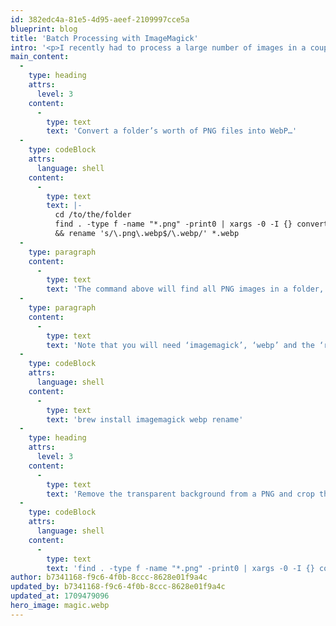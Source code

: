 ```yaml
---
id: 382edc4a-81e5-4d95-aeef-2109997cce5a
blueprint: blog
title: 'Batch Processing with ImageMagick'
intro: '<p>I recently had to process a large number of images in a couple of ways so I thought I’d log them down here.</p>'
main_content:
  -
    type: heading
    attrs:
      level: 3
    content:
      -
        type: text
        text: 'Convert a folder’s worth of PNG files into WebP…'
  -
    type: codeBlock
    attrs:
      language: shell
    content:
      -
        type: text
        text: |-
          cd /to/the/folder
          find . -type f -name "*.png" -print0 | xargs -0 -I {} convert {} -quality 95 {}.webp \
          && rename 's/\.png\.webp$/\.webp/' *.webp
  -
    type: paragraph
    content:
      -
        type: text
        text: 'The command above will find all PNG images in a folder, convert them into WebP at a quality level of 95 and output them with the same name that they originally had but with the webp extension instead. This is handy so that you can see the PNG version and WebP version side by side.'
  -
    type: paragraph
    content:
      -
        type: text
        text: 'Note that you will need ‘imagemagick’, ‘webp’ and the ‘rename’ packages installed for this. I installed them using'
  -
    type: codeBlock
    attrs:
      language: shell
    content:
      -
        type: text
        text: 'brew install imagemagick webp rename'
  -
    type: heading
    attrs:
      level: 3
    content:
      -
        type: text
        text: 'Remove the transparent background from a PNG and crop the remaining image…'
  -
    type: codeBlock
    attrs:
      language: shell
    content:
      -
        type: text
        text: 'find . -type f -name "*.png" -print0 | xargs -0 -I {} convert {} -trim +repage {}.png'
author: b7341168-f9c6-4f0b-8ccc-8628e01f9a4c
updated_by: b7341168-f9c6-4f0b-8ccc-8628e01f9a4c
updated_at: 1709479096
hero_image: magic.webp
---
```

